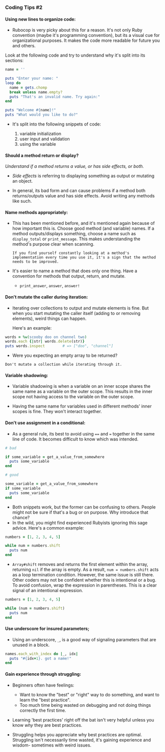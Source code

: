 ### Coding Tips #2
#### Using new lines to organize code:

- Rubocop is very picky about this for a reason.  It's not only Ruby convention (maybe it's programming convention), but its a visual cue for organizational purposes.  It makes the code more readable for future you and others.

Look at  the following code and try to understand why it's split into its sections:
```ruby
name = ''

puts "Enter your name: "
loop do
  name = gets.chomp
  break unless name.empty?
  puts "That's an invalid name. Try again:"
end

puts "Welcome #{name}!"
puts "What would you like to do?"
```

- It's split into the following snippets of code:

  1. variable initialization
  2. user input and validation
  3. using the variable

#### Should a method return or display?

*Understand if a method returns a value, or has side effects, or both.*

- *Side effects* is referring to displaying something as output or mutating an object.

- In general, its bad form and can cause problems if a method both returns/outputs value and has side effects.  Avoid writing any methods like such.

#### Name methods appropriately:

- This has been mentioned before, and it's mentioned again because of how important this is.  Choose good method (and variable) names.  If a method outputs/displays something, choose a name such as `display_total` or `print_message`.  This makes understanding the method's purpose clear when scanning.

  `If you find yourself constantly looking at a method's implementation every time you use it, it's a sign that the method needs to be improved.`

- It's easier to name a method that does only one thing.  Have a convention for methods that output, return, and mutate.
	- `print_answer`, `answer`, `answer!`

#### Don't mutate the caller during iteration:

- Iterating over collections to output and mutate elements is fine.  But when you start mutating the caller itself (adding to or removing elements), weird things can happen.

  Here's an example:
```ruby
words = %w(scooby doo on channel two)
words.each {|str| words.delete(str)}
puts words.inspect        # => ["doo", "channel"]
```

- Were you expecting an empty array to be returned?

`Don't mutate a collection while iterating through it.`

#### Variable shadowing:

- Variable shadowing is when a variable on an inner scope shares the same name as a variable on the outer scope.  This results in the inner scope not having access to the variable on the outer scope.

- Having the same name for variables used in different methods' inner scopes is fine.  They won't interact together.

#### Don't use assignment in a conditional:

- As a general rule, its best to avoid using `==` and `=` together in the same line of code.  It becomes difficult to know which was intended.
```ruby
# bad

if some_variable = get_a_value_from_somewhere
  puts some_variable
end

# good

some_variable = get_a_value_from_somewhere
if some_variable
  puts some_variable
end
```

- Both snippets work, but the former can be confusing to others.  People might not be sure if that's a bug or on purpose.  Why introduce that chance?
- In the wild, you might find experienced Rubyists ignoring this sage advice.  Here's a common example:
```ruby
numbers = [1, 2, 3, 4, 5]

while num = numbers.shift
  puts num
end
```

- `Array#shift` removes and returns the first element within the array, returning `nil` if the array is empty.  As a result, `num = numbers.shift` acts as a loop termination condition.  However, the same issue is still there.  Other coders may not be confident whether this is intentional or a bug.  To avoid confusion, wrap the expression in parentheses.  This is a clear signal of an intentional expression.
```ruby
numbers = [1, 2, 3, 4, 5]

while (num = numbers.shift)
  puts num
end
```

#### Use underscore for insured parameters;

- Using an underscore, `_`, is a good way of signaling parameters that are unused in a block.
```ruby
names.each_with_index do |_, idx|
  puts "#{idx+1}. got a name!"
end
```

#### Gain experience through struggling:

- Beginners often have feelings:
	- Want to know the "best" or "right" way to do something, and want to learn the "best practice".
	- Too much time being wasted on debugging and not doing things correctly the first time.

- Learning 'best practices' right off the bat isn't very helpful unless you know *why* they are best practices.
- Struggling helps you appreciate why best practices are optimal.  Struggling isn't necessarily time wasted, it's gaining experience and wisdom- sometimes with weird issues.

